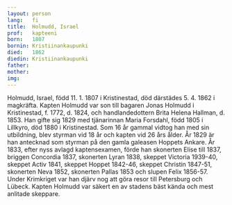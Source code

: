```yaml
---
layout: person
lang:   fi
title:  Holmudd, Israel
prof:   kapteeni
born:   1807
bornin: Kristiinankaupunki
died:   1862
diedin: Kristiinankaupunki
father:
mother:
img:
---
```

Holmudd, Israel, född 11. 1. 1807 i Kristinestad, död därstädes 5. 4. 1862 i magkräfta. Kapten Holmudd var son till bagaren Jonas Holmudd i Kristinestad, f. 1772, d. 1824, och handlandedottern Brita Helena Hallman, d. 1853. Han gifte sig 1829 med tjänarinnan Maria Forsdahl, född 1805 i Lillkyro, död 1880 i Kristinestad. Som 16 år gammal vidtog han med sin utbildning, blev styrman vid 18 år och kapten vid 26 års ålder. År 1829 är han antecknad som styrman på den gamla galeasen Hoppets Ankare. År 1833, efter nyss avlagd kaptensexamen, förde han skonerten Elise till 1837, briggen Concordia 1837, skonerten Lyran 1838, skeppet Victoria 1939-40, skeppet Activ 1841, skeppet Hoppet 1842-46, skeppet Christin 1847-51, skonerten Neva 1852, skonerten Pallas 1853 och slupen Felix 1856-57. Under Krimkriget var han djärv nog att göra resor till Petersburg och Lübeck. Kapten Holmudd var säkert en av stadens bäst kända och mest anlitade skeppare.
